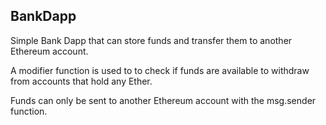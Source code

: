 ## BankDapp

Simple Bank Dapp that can store funds and transfer them to another Ethereum account.

A modifier function is used to to check if funds are available to withdraw from accounts that hold any Ether.

Funds can only be sent to another Ethereum account with the msg.sender function.

